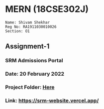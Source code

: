 # MERN (18CSE302J)

```
Name: Shivam Shekhar
Reg No: RA1911030010026
Section: O1
```

## Assignment-1

### SRM Admissions Portal

### Date: 20 February 2022

### Project Folder: [Here](https://github.com/shvam0000/MERN/tree/main/srm-website)

### Link: https://srm-website.vercel.app/
